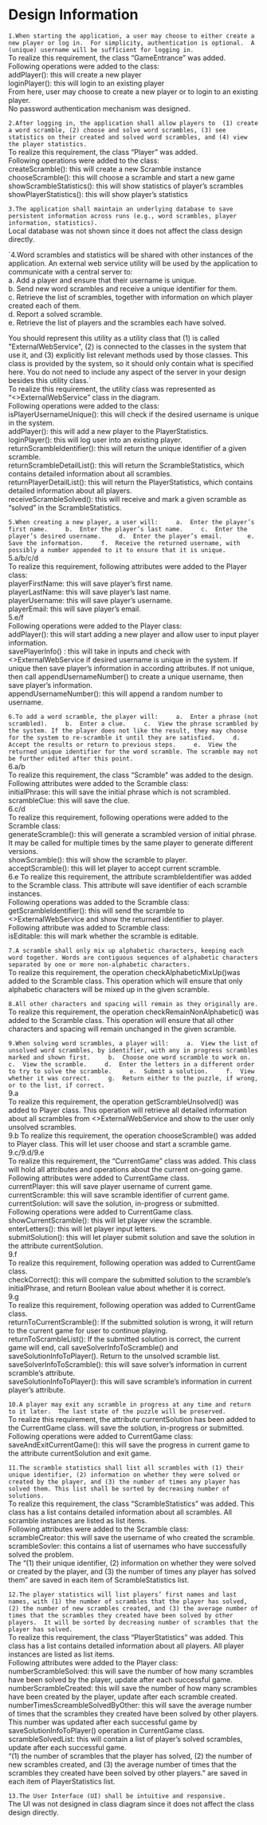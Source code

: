 Design Information
==========

`1.When starting the application, a user may choose to either create a new player or log in.  For simplicity, authentication is optional.  A (unique) username will be sufficient for logging in.`       
To realize this requirement, the class “GameEntrance” was added.    
Following operations were added to the class:    
addPlayer(): this will create a new player    
loginPlayer(): this will login to an existing player    
From here, user may choose to create a new player or to login to an existing player.    
No password authentication mechanism was designed.    

`2.After logging in, the application shall allow players to  (1) create a word scramble, (2) choose and solve word scrambles, (3) see statistics on their created and solved word scrambles, and (4) view the player statistics.`    
To realize this requirement, the class “Player” was added.    
Following operations were added to the class:    
createScramble(): this will create a new Scramble instance    
chooseScramble(): this will choose a scramble and start a new game    
showScrambleStatistics(): this will show statistics of player’s scrambles    
showPlayerStatistics(): this will show player’s statistics    

`3.The application shall maintain an underlying database to save persistent information across runs (e.g., word scrambles, player information, statistics).`    
Local database was not shown since it does not affect the class design directly.    

`4.Word scrambles and statistics will be shared with other instances of the application.  An external web service utility will be used by the application to communicate with a central server to:    
a.	Add a player and ensure that their username is unique.    
b.	Send new word scrambles and receive a unique identifier for them.    
c.	Retrieve the list of scrambles, together with information on which player created each of them.    
d.	Report a solved scramble.    
e.	Retrieve the list of players and the scrambles each have solved.    

You should represent this utility as a utility class that (1) is called "ExternalWebService", (2) is connected to the classes in the system that use it, and (3) explicitly list relevant methods used by those classes.  This class is provided by the system, so it should only contain what is specified here. You do not need to include any aspect of the server in your design besides this utility class.`    
To realize this requirement, the utility class was represented as “<<utility>>ExternalWebService” class in the diagram.    
Following operations were added to the class:    
isPlayerUsernameUnique(): this will check if the desired username is unique in the system.    
addPlayer(): this will add a new player to the PlayerStatistics.    
loginPlayer(): this will log user into an existing player.    
returnScrambleIdentifier(): this will return the unique identifier of a given scramble.    
returnScrambleDetailList(): this will return the ScrambleStatistics, which contains detailed information about all scrambles.    
returnPlayerDetailList(): this will return the PlayerStatistics, which contains detailed information about all players.    
receiveScrambleSolved(): this will receive and mark a given scramble as “solved” in the ScrambleStatistics.    

`5.When creating a new player, a user will:    
a.	Enter the player’s first name.    
b.	Enter the player’s last name.    
c.	Enter the player’s desired username.    
d.	Enter the player’s email.      
e.	Save the information.    
f.	Receive the returned username, with possibly a number appended to it to ensure that it is unique.`    
5.a/b/c/d    
To realize this requirement, following attributes were added to the Player class:    
playerFirstName: this will save player’s first name.    
playerLastName: this will save player’s last name.    
playerUsername: this will save player’s username.    
playerEmail: this will save player’s email.    
5.e/f    
Following operations were added to the Player class:    
addPlayer(): this will start adding a new player and allow user to input player information.    
savePlayerInfo() : this will take in inputs and check with <<utility>>ExternalWebService if desired username is unique in the system. If unique then save player’s information in according attributes. If not unique, then call appendUsernameNumber() to create a unique username, then save player’s information.    
appendUsernameNumber(): this will append a random number to username.    

`6.To add a word scramble, the player will:    
a.	Enter a phrase (not scrambled).    
b.	Enter a clue.    
c.	View the phrase scrambled by the system. If the player does not like the result, they may choose for the system to re-scramble it until they are satisfied.    
d.	Accept the results or return to previous steps.    
e.	View the returned unique identifier for the word scramble. The scramble may not be further edited after this point.`    
6.a/b    
To realize this requirement, the class “Scramble” was added to the design.    
Following attributes were added to the Scramble class:    
initialPhrase: this will save the initial phrase which is not scrambled.    
scrambleClue: this will save the clue.    
6.c/d    
To realize this requirement, following operations were added to the Scramble class:    
generateScramble(): this will generate a scrambled version of initial phrase. It may be called for multiple times by the same player to generate different versions.    
showScramble(): this will show the scramble to player.    
acceptScramble(): this will let player to accept current scramble.    
6.e
To realize this requirement, the attribute scrambleIdentifier was added to the Scramble class. This attribute will save identifier of each scramble instances.    
Following operations was added to the Scramble class:    
getScrambleIdentifier(): this will send the scramble to <<utility>>ExternalWebService and show the returned identifier to player.    
Following attribute was added to Scramble class:    
isEditable: this will mark whether the scramble is editable.    

`7.A scramble shall only mix up alphabetic characters, keeping each word together. Words are contiguous sequences of alphabetic characters separated by one or more non-alphabetic characters.`    
To realize this requirement, the operation checkAlphabeticMixUp()was added to the Scramble class. This operation which will ensure that only alphabetic characters will be mixed up in the given scramble.    

`8.All other characters and spacing will remain as they originally are.`    
To realize this requirement, the operation checkRemainNonAlphabetic() was added to the Scramble class. This operation will ensure that all other characters and spacing will remain unchanged in the given scramble.    

`9.When solving word scrambles, a player will:    
a.	View the list of unsolved word scrambles, by identifier, with any in progress scrambles marked and shown first.    
b.	Choose one word scramble to work on.    
c.	View the scramble.    
d.	Enter the letters in a different order to try to solve the scramble.    
e.	Submit a solution.    
f.	View whether it was correct.    
g.	Return either to the puzzle, if wrong, or to the list, if correct.`    
9.a    
To realize this requirement, the operation getScrambleUnsolved() was added to Player class. This operation will retrieve all detailed information about all scrambles from <<utility>>ExternalWebService and show to the user only unsolved scrambles.    
9.b To realize this requirement, the operation chooseScramble() was added to Player class. This will let user choose and start a scramble game.    
9.c/9.d/9.e    
To realize this requirement, the “CurrentGame” class was added. This class will hold all attributes and operations about the current on-going game.    
Following attributes were added to CurrentGame class.    
currentPlayer: this will save player username of current game.    
currentScramble: this will save scramble identifier of current game.    
currentSolution: will save the solution, in-progress or submitted.    
Following operations were added to CurrentGame class.    
showCurrentScramble(): this will let player view the scramble.    
enterLetters(): this will let player input letters.    
submitSolution(): this will let player submit solution and save the solution in the attribute currentSolution.    
9.f    
To realize this requirement, following operation was added to CurrentGame class.    
checkCorrect(): this will compare the submitted solution to the scramble’s initialPhrase, and return Boolean value about whether it is correct.    
9.g    
To realize this requirement, following operation was added to CurrentGame class.    
returnToCurrentScramble(): If the submitted solution is wrong, it will return to the current game for user to continue playing.    
returnToScrambleList(): If the submitted solution is correct, the current game will end, call saveSolverInfoToScramble() and saveSolutionInfoToPlayer(). Return to the unsolved scramble list.    
saveSolverInfoToScramble(): this will save solver’s information in current scramble’s attribute.    
saveSolutionInfoToPlayer(): this will save scramble’s information in current player’s attribute.    

`10.A player may exit any scramble in progress at any time and return to it later.  The last state of the puzzle will be preserved.`    
To realize this requirement, the attribute currentSolution has been added to the CurrentGame class. will save the solution, in-progress or submitted.    
Following operations were added to CurrentGame class:    
saveAndExitCurrentGame(): this will save the progress in current game to the attribute currentSolution and exit game.    

`11.The scramble statistics shall list all scrambles with (1) their unique identifier, (2) information on whether they were solved or created by the player, and (3) the number of times any player has solved them. This list shall be sorted by decreasing number of solutions.`    
To realize this requirement, the class “ScrambleStatistics” was added. This class has a list contains detailed information about all scrambles.  All scramble instances are listed as list items.    
Following attributes were added to the Scramble class:    
scrambleCreator: this will save the username of who created the scramble.    
scrambleSovler: this contains a list of usernames who have successfully solved the problem.    
The “(1) their unique identifier, (2) information on whether they were solved or created by the player, and (3) the number of times any player has solved them” are saved in each item of ScrambleStatistics list.    

`12.The player statistics will list players’ first names and last names, with (1) the number of scrambles that the player has solved, (2) the number of new scrambles created, and (3) the average number of times that the scrambles they created have been solved by other players.  It will be sorted by decreasing number of scrambles that the player has solved.`    
To realize this requirement, the class “PlayerStatistics” was added. This class has a list contains detailed information about all players. All player instances are listed as list items.    
Following attributes were added to the Player class:    
numberScrambleSolved: this will save the number of how many scrambles have been solved by the player, update after each successful game.    
numberScrambleCreated: this will save the number of how many scrambles have been created by the player, update after each scramble created.    
numberTimesScreambleSolvedByOther: this will save the average number of times that the scrambles they created have been solved by other players. This number was updated after each successful game by saveSolutionInfoToPlayer() operation in CurrentGame class.    
scrambleSolvedList: this will contain a list of player’s solved scrambles, update after each successful game.    
“(1) the number of scrambles that the player has solved, (2) the number of new scrambles created, and (3) the average number of times that the scrambles they created have been solved by other players.” are saved in each item of PlayerStatistics list.    

`13.The User Interface (UI) shall be intuitive and responsive.`    
The UI was not designed in class diagram since it does not affect the class design directly.    

